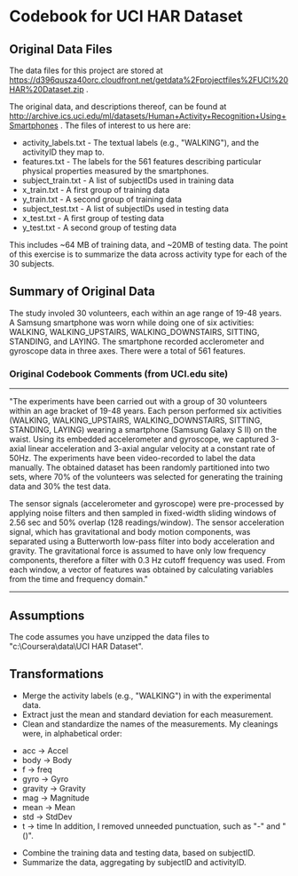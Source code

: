 # Codebook for UCI HAR Dataset

## Original Data Files

The data files for this project are stored at https://d396qusza40orc.cloudfront.net/getdata%2Fprojectfiles%2FUCI%20HAR%20Dataset.zip .

The original data, and descriptions thereof, can be found at http://archive.ics.uci.edu/ml/datasets/Human+Activity+Recognition+Using+Smartphones .
The files of interest to us here are: 
* activity_labels.txt - The textual labels (e.g., "WALKING"), and the activityID they map to.
* features.txt - The labels for the 561 features describing particular physical properties measured by the smartphones.
* subject_train.txt - A list of subjectIDs used in training data
* x_train.txt - A first group of training data
* y_train.txt - A second group of training data
* subject_test.txt - A list of subjectIDs used in testing data
* x_test.txt - A first group of testing data
* y_test.txt - A second group of testing data

This includes ~64 MB of training data, and ~20MB of testing data. The point of this exercise is to summarize the data across activity type for each of the 30 subjects.


## Summary of Original Data

The study involed 30 volunteers, each within an age range of 19-48 years. A Samsung smartphone was worn while doing one of six activities:
WALKING, WALKING_UPSTAIRS, WALKING_DOWNSTAIRS, SITTING, STANDING, and LAYING. The smartphone recorded acclerometer and gyroscope data in three axes. There were a total of 561 features.

### Original Codebook Comments (from UCI.edu site)
***
"The experiments have been carried out with a group of 30 volunteers within an age bracket of 19-48 years. Each person performed six activities (WALKING, WALKING_UPSTAIRS, WALKING_DOWNSTAIRS, SITTING, STANDING, LAYING) wearing a smartphone (Samsung Galaxy S II) on the waist. Using its embedded accelerometer and gyroscope, we captured 3-axial linear acceleration and 3-axial angular velocity at a constant rate of 50Hz. The experiments have been video-recorded to label the data manually. The obtained dataset has been randomly partitioned into two sets, where 70% of the volunteers was selected for generating the training data and 30% the test data. 

The sensor signals (accelerometer and gyroscope) were pre-processed by applying noise filters and then sampled in fixed-width sliding windows of 2.56 sec and 50% overlap (128 readings/window). The sensor acceleration signal, which has gravitational and body motion components, was separated using a Butterworth low-pass filter into body acceleration and gravity. The gravitational force is assumed to have only low frequency components, therefore a filter with 0.3 Hz cutoff frequency was used. From each window, a vector of features was obtained by calculating variables from the time and frequency domain."
***

## Assumptions

The code assumes you have unzipped the data files to "c:\\Coursera\\data\\UCI HAR Dataset".

## Transformations

* Merge the activity labels (e.g., "WALKING") in with the experimental data.
* Extract just the mean and standard deviation for each measurement.
* Clean and standardize the names of the measurements. My cleanings were, in alphabetical order:
 + acc -> Accel
 + body -> Body
 + f -> freq
 + gyro -> Gyro
 + gravity -> Gravity
 + mag -> Magnitude
 + mean -> Mean
 + std -> StdDev
 + t -> time
 In addition, I removed unneeded punctuation, such as "-" and "()".
* Combine the training data and testing data, based on subjectID.
* Summarize the data, aggregating by subjectID and activityID.

